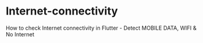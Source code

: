 # Internet-connectivity
 How to check Internet connectivity in Flutter - Detect MOBILE DATA, WIFI & No Internet
